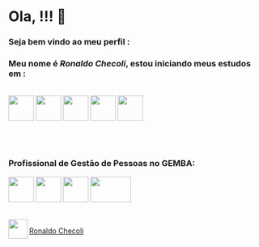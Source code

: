Ola,  !!! 👊
===
### Seja bem vindo ao meu perfil :

### **Meu nome é _Ronaldo Checoli_, estou iniciando meus estudos em :**

<br>
<a href="url"><img src="https://upload.wikimedia.org/wikipedia/commons/thumb/6/61/HTML5_logo_and_wordmark.svg/200px-HTML5_logo_and_wordmark.svg.png" align="rigth" height="50" width="50" ></a>
<a href="url"><img src="https://upload.wikimedia.org/wikipedia/commons/thumb/d/d5/CSS3_logo_and_wordmark.svg/363px-CSS3_logo_and_wordmark.svg.png" align="rigth" height="50" width="50" ></a>
<a href="url"><img src="https://upload.wikimedia.org/wikipedia/commons/thumb/9/99/Unofficial_JavaScript_logo_2.svg/260px-Unofficial_JavaScript_logo_2.svg.png" align="rigth" height="50" width="50" ></a>
<a href="url"><img src="https://www.domosolucoes.com.br/wp-content/uploads/2020/09/power-bi.jpg" align="rigth" height="50" width="50" ></a>
<a href="url"><img src="https://upload.wikimedia.org/wikipedia/commons/thumb/c/c3/Python-logo-notext.svg/110px-Python-logo-notext.svg.png" align="rigth" height="50" width="50" ></a>

<br><br>

### Profissional de Gestão de Pessoas no GEMBA:

<a href="url"><img src="https://i3.wp.com/d3hdigcjoguoy1.cloudfront.net/blog/2016/07/aplicar-lean-clinica-medica.png?w=1600&resize=1600,891" height="50" width="50" ></a>
<a href="url"><img src="https://encrypted-tbn0.gstatic.com/images?q=tbn:ANd9GcSjygkEF9_SAAueyBCrhH8D6DTysVX8ErJ5Og&usqp=CAU" align="rigth" height="50" width="50" ></a>
<a href="url"><img src="https://blogdaqualidade.com.br/wp-content/uploads/2012/06/5s.jpg" align="rigth" height="50" width="50" ></a>
<a href="url"><img src="https://www.adolphoeletricista.com.br/wp-content/uploads/2017/12/logo_tpm_thumb2-570x350.png" align="rigth" height="50" width="80" ></a>

<br>
<a href="url"><img src="https://img.olhardigital.com.br/wp-content/uploads/2021/02/kisspng-linkedin-computer-icons-logo-social-networking-ser-facebook-5ab6ebfe829553.8964224815219374065349.png" align="left" height="38" width="38" ></a> 

[Ronaldo Checoli](https://www.linkedin.com/in/ronaldochecoli-gestor/)


 
 


